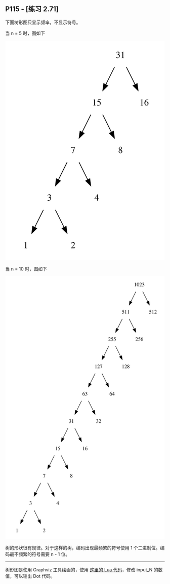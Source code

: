 ## P115 - [练习 2.71]

下面树形图只显示频率，不显示符号。

当 n = 5 时，图如下

<img src="./exercise_2_71_0.svg">

当 n = 10 时，图如下

<img src="./exercise_2_71_1.svg">

树的形状很有规律。对于这样的树，编码出现最频繁的符号使用 1 个二进制位。编码最不频繁的符号需要 n - 1 位。

------
树形图是使用 Graphviz 工具绘画的，使用 [这里的 Lua 代码](exercise_2_71_dot.lua)，修改 input_N 的数值，可以输出 Dot 代码。

